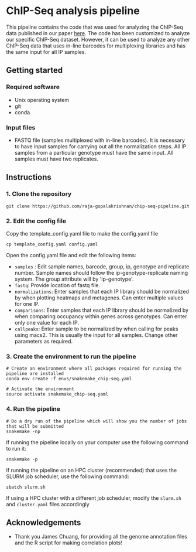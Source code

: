 # ChIP-Seq analysis pipeline
This pipeline contains the code that was used for analyzing the ChIP-Seq data published in our paper [here](https://www.biorxiv.org/content/10.1101/364521v1). The code has been customized to analyze our specific ChIP-Seq dataset. However, it can be used to analyze any other ChIP-Seq data that uses in-line barcodes for multiplexing libraries and has the same input for all IP samples.

## Getting started

### Required software
- Unix operating system
- git
- conda

### Input files
- FASTQ file (samples multiplexed with in-line barcodes). It is necessary to have input samples for carrying out all the normalization steps. All IP samples from a particular genotype must have the same input. All samples must have two replicates.


## Instructions

### 1. Clone the repository
```
git clone https://github.com/raja-gopalakrishnan/chip-seq-pipeline.git
```

### 2. Edit the config file
Copy the template_config.yaml file to make the config.yaml file
```
cp template_config.yaml config.yaml
```
Open the config.yaml file and edit the following items:
- ```samples``` : Edit sample names, barcode, group, ip, genotype and replicate number. Sample names should follow the ip-genotype-replicate naming system. The group attribute will by 'ip-genotype'.
- ```fastq```: Provide location of fastq file.
- ```normalizations```: Enter samples that each IP library should be normalized by when plotting heatmaps and metagenes. Can enter multiple values for one IP.
- ```comparisons```: Enter samples that each IP library should be normalized by when comparing occupancy within genes across genotypes. Can enter only one value for each IP.
- ```callpeaks```: Enter sample to be normalized by when calling for peaks using macs2. This is usually the input for all samples.
Change other parameters as required.

### 3. Create the environment to run the pipeline
```
# Create an environment where all packages required for running the pipeline are installed
conda env create -f envs/snakemake_chip-seq.yaml

# Activate the environment
source activate snakemake_chip-seq.yaml
```

### 4. Run the pipeline
```
# Do a dry run of the pipeline which will show you the number of jobs that will be submitted
snakemake -np
```

If running the pipeline locally on your computer use the following command to run it:
```
snakemake -p
```

If running the pipeline on an HPC cluster (recommended) that uses the SLURM job scheduler, use the following command:
```
sbatch slurm.sh
```
If using a HPC cluster with a different job scheduler, modify the ```slurm.sh``` and ```cluster.yaml``` files accordingly

## Acknowledgements
- Thank you James Chuang, for providing all the genome annotation files and the R script for making correlation plots!

